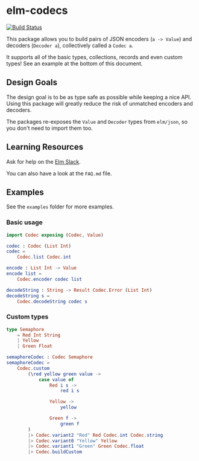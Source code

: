 # elm-codecs

[![Build Status](https://travis-ci.org/miniBill/elm-codec.svg?branch=master)](https://travis-ci.org/miniBill/elm-codec)

This package allows you to build pairs of JSON encoders (`a -> Value`) and decoders (`Decoder a`), collectively called a `Codec a`.

It supports all of the basic types, collections, records and even custom types! See an example at the bottom of this document.

## Design Goals

The design goal is to be as type safe as possible while keeping a nice API.
Using this package will greatly reduce the risk of unmatched encoders and decoders.

The packages re-exposes the `Value` and `Decoder` types from `elm/json`, so you don't need to import them too.

## Learning Resources

Ask for help on the [Elm Slack](https://elmlang.herokuapp.com/).

You can also have a look at the `FAQ.md` file.

## Examples
See the `examples` folder for more examples.

### Basic usage ###

```elm
import Codec exposing (Codec, Value)

codec : Codec (List Int)
codec =
    Codec.list Codec.int

encode : List Int -> Value
encode list =
    Codec.encoder codec list

decodeString : String -> Result Codec.Error (List Int)
decodeString s =
    Codec.decodeString codec s
```

### Custom types ###

```elm
type Semaphore
    = Red Int String
    | Yellow
    | Green Float

semaphoreCodec : Codec Semaphore
semaphoreCodec =
    Codec.custom
        (\red yellow green value ->
            case value of
                Red i s ->
                    red i s 

                Yellow ->
                    yellow

                Green f ->
                    green f
        )
        |> Codec.variant2 "Red" Red Codec.int Codec.string
        |> Codec.variant0 "Yellow" Yellow
        |> Codec.variant1 "Green" Green Codec.float
        |> Codec.buildCustom
```
